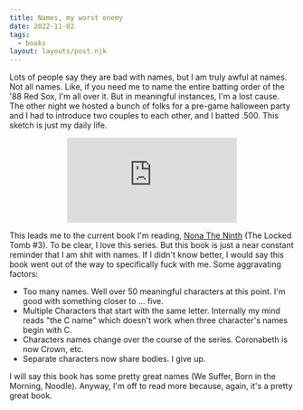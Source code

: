 ```yaml
---
title: Names, my worst enemy
date: 2022-11-02
tags:
  - books
layout: layouts/post.njk
---
```


Lots of people say they are bad with names, but I am truly awful at names. Not all names. Like, if you need me to name the entire batting order of the '88 Red Sox, I'm all over it. But in meaningful instances, I'm a lost cause. The other night we hosted a bunch of folks for a pre-game halloween party and I had to introduce two couples to each other, and I batted .500. This sketch is just my daily life. 
<center>
<iframe style="max-width:800px;" src="https://www.youtube.com/embed/rImxuuD_kwM" title="YouTube video player" frameborder="0" allow="accelerometer; autoplay; clipboard-write; encrypted-media; gyroscope; picture-in-picture" allowfullscreen></iframe>
</center>

This leads me to the current book I'm reading, <a href="https://www.goodreads.com/book/show/58662507-nona-the-ninth">Nona The Ninth</a> (The Locked Tomb #3). To be clear, I love this series. But this book is just a near constant reminder that I am shit with names. If I didn't know better, I would say this book went out of the way to specifically fuck with me. Some aggravating factors:

- Too many names. Well over 50 meaningful characters at this point. I'm good with something closer to ... five. 
- Multiple Characters that start with the same letter. Internally my mind reads "the C name" which doesn't work when three character's names begin with C.
- Characters names change over the course of the series. Coronabeth is now Crown, etc.
- Separate characters now share bodies. I give up.

I will say this book has some pretty great names (We Suffer, Born in the Morning, Noodle). Anyway, I'm off to read more because, again, it's a pretty great book.



